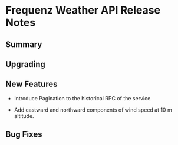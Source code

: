 # Frequenz Weather API Release Notes

## Summary


## Upgrading


## New Features

- Introduce Pagination to the historical RPC of the service.

- Add eastward and northward components of wind speed at 10 m altitude.

## Bug Fixes

